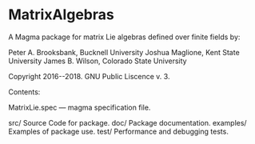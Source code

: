 # MatrixAlgebras

A Magma package for matrix Lie algebras defined over finite fields by:

Peter A. Brooksbank, Bucknell University
Joshua Maglione, Kent State University
James B. Wilson, Colorado State University

Copyright 2016--2018. GNU Public Liscence v. 3.

Contents:

MatrixLie.spec  — magma specification file.

src/
	Source Code for package.
doc/
	Package documentation.
examples/
	Examples of package use.
test/
	Performance and debugging tests.
